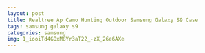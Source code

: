 ```yaml
---
layout: post
title: Realtree Ap Camo Hunting Outdoor Samsung Galaxy S9 Case
tags: samsung galaxy s9
categories: samsung
img: 1_iooiTd4GOxM8Yr3aT22_-zX_26e6AXe
---
```

